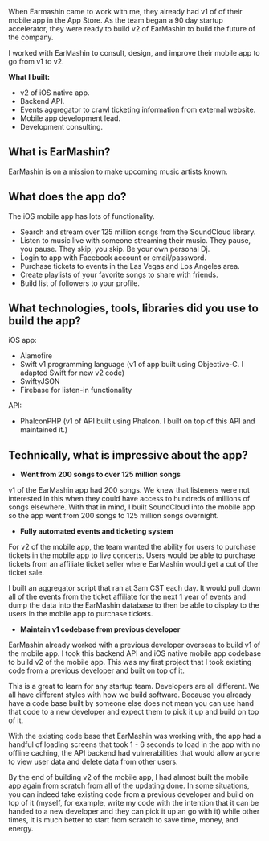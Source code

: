 When Earmashin came to work with me, they already had v1 of of their mobile app in the App Store. As the team began a 90 day startup accelerator, they were ready to build v2 of EarMashin to build the future of the company.

I worked with EarMashin to consult, design, and improve their mobile app to go from v1 to v2.

**What I built:**

* v2 of iOS native app.
* Backend API.
* Events aggregator to crawl ticketing information from external website.
* Mobile app development lead.
* Development consulting.

## What is EarMashin?

EarMashin is on a mission to make upcoming music artists known.

## What does the app do?

The iOS mobile app has lots of functionality.

* Search and stream over 125 million songs from the SoundCloud library.
* Listen to music live with someone streaming their music. They pause, you pause. They skip, you skip. Be your own personal Dj.
* Login to app with Facebook account or email/password.
* Purchase tickets to events in the Las Vegas and Los Angeles area.
* Create playlists of your favorite songs to share with friends.
* Build list of followers to your profile.

## What technologies, tools, libraries did you use to build the app?

iOS app:

* Alamofire
* Swift v1 programming language (v1 of app built using Objective-C. I adapted Swift for new v2 code)
* SwiftyJSON
* Firebase for listen-in functionality

API:

* PhalconPHP (v1 of API built using Phalcon. I built on top of this API and maintained it.)

## Technically, what is impressive about the app?

* **Went from 200 songs to over 125 million songs**

v1 of the EarMashin app had 200 songs. We knew that listeners were not interested in this when they could have access to hundreds of millions of songs elsewhere. With that in mind, I built SoundCloud into the mobile app so the app went from 200 songs to 125 million songs overnight.

* **Fully automated events and ticketing system**

For v2 of the mobile app, the team wanted the ability for users to purchase tickets in the mobile app to live concerts. Users would be able to purchase tickets from an affiliate ticket seller where EarMashin would get a cut of the ticket sale.

I built an aggregator script that ran at 3am CST each day. It would pull down all of the events from the ticket affiliate for the next 1 year of events and dump the data into the EarMashin database to then be able to display to the users in the mobile app to purchase tickets.

* **Maintain v1 codebase from previous developer**

EarMashin already worked with a previous developer overseas to build v1 of the mobile app. I took this backend API and iOS native mobile app codebase to build v2 of the mobile app. This was my first project that I took existing code from a previous developer and built on top of it.

This is a great to learn for any startup team. Developers are all different. We all have different styles with how we build software. Because you already have a code base built by someone else does not mean you can use hand that code to a new developer and expect them to pick it up and build on top of it.

With the existing code base that EarMashin was working with, the app had a handful of loading screens that took 1 - 6 seconds to load in the app with no offline caching, the API backend had vulnerabilities that would allow anyone to view user data and delete data from other users.

By the end of building v2 of the mobile app, I had almost built the mobile app again from scratch from all of the updating done. In some situations, you can indeed take existing code from a previous developer and build on top of it (myself, for example, write my code with the intention that it can be handed to a new developer and they can pick it up an go with it) while other times, it is much better to start from scratch to save time, money, and energy.
